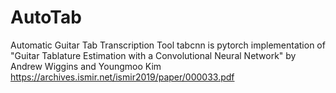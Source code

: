 # AutoTab
Automatic Guitar Tab Transcription Tool
tabcnn is pytorch implementation of "Guitar Tablature Estimation with a Convolutional Neural Network" by Andrew Wiggins and Youngmoo Kim
https://archives.ismir.net/ismir2019/paper/000033.pdf
